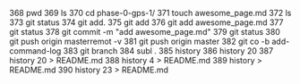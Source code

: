   368  pwd
  369  ls
  370  cd phase-0-gps-1/
  371  touch awesome_page.md
  372  ls
  373  git status
  374  git add.
  375  git add 
  376  git add awesome_page.md
  377  git status
  378  git commit -m "add awesome_page.md"
  379  git status
  380  git push origin masterremot -v
  381  git push origin master
  382  git co -b add-command-log
  383  git branch
  384  subl .
  385  history
  386  history 20
  387  history 20 > README.md 
  388  history 4 > README.md
  389  history > README.md 
  390  history 23  > README.md 
